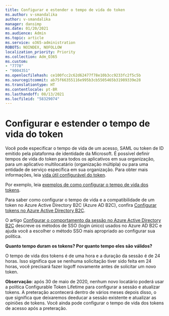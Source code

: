 ```yaml
---
title: Configurar e estender o tempo de vida do token
ms.author: v-smandalika
author: v-smandalika
manager: dansimp
ms.date: 01/20/2021
ms.audience: Admin
ms.topic: article
ms.service: o365-administration
ROBOTS: NOINDEX, NOFOLLOW
localization_priority: Priority
ms.collection: Adm_O365
ms.custom:
- "7778"
- "9004351"
ms.openlocfilehash: ce100fcc2c62d62477f78e10b3cc9233fc2f5c5b
ms.sourcegitcommit: ab75f66355116e995b3cb5505465b31989339e28
ms.translationtype: HT
ms.contentlocale: pt-BR
ms.lasthandoff: 08/13/2021
ms.locfileid: "58329074"
---
```

# <a name="configure-and-extend-token-lifetimes"></a>Configurar e estender o tempo de vida do token

Você pode especificar o tempo de vida de um acesso, SAML ou token de ID emitido pela plataforma de identidade da Microsoft. É possível definir tempos de vida do token para todos os aplicativos em sua organização, para um aplicativo multilocatário (organização múltipla) ou para uma entidade de serviço específica em sua organização. Para obter mais informações, leia [vida útil configurável do token](https://docs.microsoft.com/azure/active-directory/develop/active-directory-configurable-token-lifetimes).

Por exemplo, leia [exemplos de como configurar o tempo de vida dos tokens](https://docs.microsoft.com/azure/active-directory/develop/configure-token-lifetimes).

Para saber como configurar o tempo de vida e a compatibilidade de um token no Azure Active Directory B2C (Azure AD B2C), confira [Configurar tokens no Azure Active Directory B2C](https://docs.microsoft.com/azure/active-directory-b2c/configure-tokens?pivots=b2c-user-flow).

O artigo [Configurar o comportamento da sessão no Azure Active Directory B2C](https://docs.microsoft.com/azure/active-directory-b2c/session-behavior?pivots=b2c-user-flow) descreve os métodos de SSO (login único) usados no Azure AD B2C e ajuda você a escolher o método SSO mais apropriado ao configurar sua política.

**Quanto tempo duram os tokens? Por quanto tempo eles são válidos?**

O tempo de vida dos tokens é de uma hora e a duração da sessão é de 24 horas. Isso significa que se nenhuma solicitação tiver sido feita em 24 horas, você precisará fazer logoff novamente antes de solicitar um novo token.

**Observação**: após 30 de maio de 2020, nenhum novo locatário poderá usar a política Configurable Token Lifetime para configurar a sessão e atualizar tokens. A preteração acontecerá dentro de vários meses depois disso, o que significa que deixaremos deeducar a sessão existente e atualizar as opiniões de tokens. Você ainda pode configurar o tempo de vida dos tokens de acesso após a preteração.






